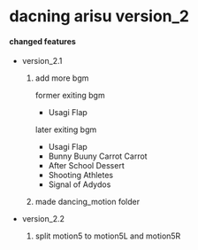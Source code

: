 # dacning arisu version_2

#### changed features

- version_2.1

  1. add more bgm

     former exiting bgm

     - Usagi Flap

     later exiting bgm

     - Usagi Flap
     - Bunny Buuny Carrot Carrot
     - After School Dessert
     - Shooting Athletes
     - Signal of Adydos

  2. made dancing_motion folder

- version_2.2
  1.  split motion5 to motion5L and motion5R
